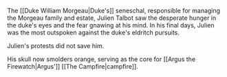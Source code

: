 The [[Duke William Morgeau|Duke's]] seneschal, responsible for managing the Morgeau family and estate, Julien Talbot saw the desperate hunger in the duke's eyes and the fear gnawing at his mind. In his final days, Julien was the most outspoken against the duke's eldritch pursuits.

Julien's protests did not save him.

His skull now smolders orange, serving as the core for [[Argus the Firewatch|Argus']] [[The Campfire|campfire]].